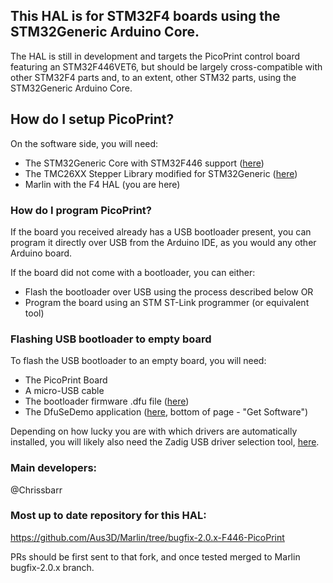 ## This HAL is for STM32F4 boards using the STM32Generic Arduino Core. 

The HAL is still in development and targets the PicoPrint control board featuring an STM32F446VET6, but should be largely cross-compatible with other STM32F4 parts and, to an extent, other STM32 parts, using the STM32Generic Arduino Core.

## How do I setup PicoPrint?

On the software side, you will need:

* The STM32Generic Core with STM32F446 support ([here](https://github.com/chrissbarr/STM32GENERIC/tree/F446VE))
* The TMC26XX Stepper Library modified for STM32Generic ([here](https://github.com/Aus3D/TMC26XStepper/tree/PicoPrint))
* Marlin with the F4 HAL (you are here)

### How do I program PicoPrint?

If the board you received already has a USB bootloader present, you can program it directly over USB from the Arduino IDE, as you would any other Arduino board. 

If the board did not come with a bootloader, you can either:

* Flash the bootloader over USB using the process described below
OR
* Program the board using an STM ST-Link programmer (or equivalent tool)


### Flashing USB bootloader to empty board
To flash the USB bootloader to an empty board, you will need:
* The PicoPrint Board
* A micro-USB cable
* The bootloader firmware .dfu file ([here](https://github.com/chrissbarr/PicoPrint-Bootloader/releases))
* The DfuSeDemo application ([here](http://www.st.com/en/development-tools/stsw-stm32080.html), bottom of page - "Get Software")

Depending on how lucky you are with which drivers are automatically installed, you will likely also need the Zadig USB driver selection tool, [here](http://zadig.akeo.ie/).

### Main developers:
@Chrissbarr


### Most up to date repository for this HAL:
https://github.com/Aus3D/Marlin/tree/bugfix-2.0.x-F446-PicoPrint

PRs should be first sent to that fork, and once tested merged to Marlin bugfix-2.0.x branch.


